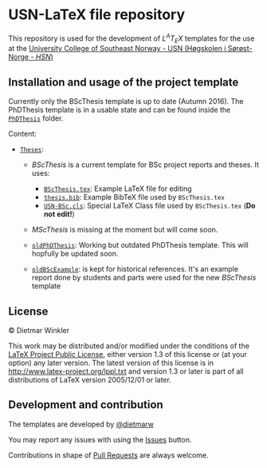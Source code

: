 # USN-LaTeX file repository
This repository is used for the development of *L<sup>A</sup>T<sub>E</sub>X* templates for the use at the
[University College of Southeast Norway - USN (Høgskolen i Sørøst-Norge - *HSN*)](http://www.usn.no)

## Installation and usage of the project template
Currently only the BScThesis template is up to date (Autumn 2016).
The PhDThesis template is in a usable state and can be found
inside the [`PhDThesis`](PhDThesis) folder.

Content:
* [`Theses`](Theses):
  * *BScThesis* is a current template for BSc project reports and theses. It uses:
    * [`BScThesis.tex`](Theses/BScThesis.tex): Example LaTeX file for editing
    * [`thesis.bib`](Theses/thesis.bib): Example BibTeX file used by `BScThesis.tex`
    * [`USN-BSc.cls`](Theses/BScThesis.tex): Special LaTeX Class file used by `BScThesis.tex` (**Do not edit!**)
  * *MScThesis* is missing at the moment but will come soon.

  * [`oldPhDThesis`](Theses/oldPhDThesis): Working but outdated PhDThesis template. This will hopfully be updated soon.
  * [`oldBScExample`](Theses/oldBScExample): is kept for historical references. It's an example report done by students and parts were used for the new *BScThesis* template

## License

&copy; Dietmar Winkler

This work may be distributed and/or modified under the
conditions of the [LaTeX Project Public License](LICENSE), either version 1.3
of this license or (at your option) any later version.
The latest version of this license is in
http://www.latex-project.org/lppl.txt
and version 1.3 or later is part of all distributions of LaTeX
version 2005/12/01 or later.

## Development and contribution
The templates are developed by [@dietmarw](https://github.com/dietmarw)

You may report any issues with using the [Issues](../../issues) button.

Contributions in shape of [Pull Requests](../../pulls) are always welcome.
